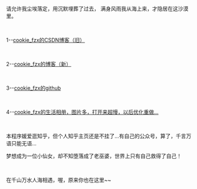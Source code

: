 请允许我尘埃落定，用沉默埋葬了过去，
满身风雨我从海上来，才隐居在这沙漠里。

&nbsp;
&nbsp;

1--[cookie_fzx的CSDN博客（旧）](https://blog.csdn.net/image_fzx)

&nbsp;

2--[cookie_fzx的博客（新）](https://fuzuxian.fun/myBlog/)

&nbsp;

3--[cookie_fzx的github](https://github.com/zuxian)

&nbsp;

4--[cookie_fzx的生活相册，图片多，打开来超慢，以后优化重做...](http://fuzuxian.fun/album/)


&nbsp;


本程序媛爱逛知乎，但个人知乎主页还是不挂了...有自己的公众号，算了，千言万语只能无语...

梦想成为一位小仙女，却不知堕落成了老巫婆，世界上只有自己救得了自己！


&nbsp;
&nbsp;


在千山万水人海相遇，喔，原来你也在这里~~


